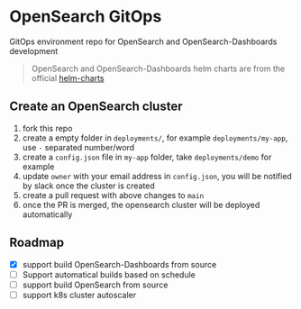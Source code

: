 # OpenSearch GitOps

GitOps environment repo for OpenSearch and OpenSearch-Dashboards development

> OpenSearch and OpenSearch-Dashboards helm charts are from the official [helm-charts](https://github.com/opensearch-project/helm-charts)

## Create an OpenSearch cluster

1. fork this repo
2. create a empty folder in `deployments/`, for example `deployments/my-app`, use `-` separated number/word
3. create a `config.json` file in `my-app` folder, take `deployments/demo` for example
4. update `owner` with your email address in `config.json`, you will be notified by slack once the cluster is created
5. create a pull request with above changes to `main`
6. once the PR is merged, the opensearch cluster will be deployed automatically

## Roadmap
- [x] support build OpenSearch-Dashboards from source
- [ ] Support automatical builds based on schedule
- [ ] support build OpenSearch from source
- [ ] support k8s cluster autoscaler
